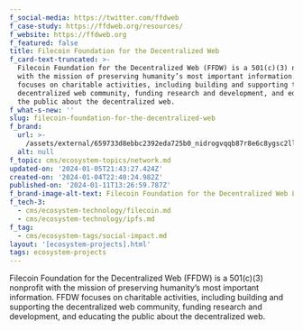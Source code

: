 ```yaml
---
f_social-media: https://twitter.com/ffdweb
f_case-study: https://ffdweb.org/resources/
f_website: https://ffdweb.org
f_featured: false
title: Filecoin Foundation for the Decentralized Web
f_card-text-truncated: >-
  Filecoin Foundation for the Decentralized Web (FFDW) is a 501(c)(3) nonprofit
  with the mission of preserving humanity’s most important information. FFDW
  focuses on charitable activities, including building and supporting the
  decentralized web community, funding research and development, and educating
  the public about the decentralized web.
f_what-s-new: ''
slug: filecoin-foundation-for-the-decentralized-web
f_brand:
  url: >-
    /assets/external/659733d8ebbc2392eda725b0_nidrogvqqb87r8e6c8ygsc2llv7o2zu11hlqz-blvti.png
  alt: null
f_topic: cms/ecosystem-topics/network.md
updated-on: '2024-01-05T21:43:27.424Z'
created-on: '2024-01-04T22:40:24.982Z'
published-on: '2024-01-11T13:26:59.787Z'
f_brand-image-alt-text: Filecoin Foundation for the Decentralized Web Logo
f_tech-3:
  - cms/ecosystem-technology/filecoin.md
  - cms/ecosystem-technology/ipfs.md
f_tag:
  - cms/ecosystem-tags/social-impact.md
layout: '[ecosystem-projects].html'
tags: ecosystem-projects
---
```


Filecoin Foundation for the Decentralized Web (FFDW) is a 501(c)(3) nonprofit with the mission of preserving humanity’s most important information. FFDW focuses on charitable activities, including building and supporting the decentralized web community, funding research and development, and educating the public about the decentralized web.
